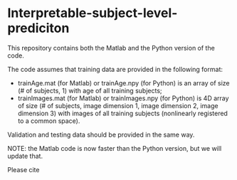 # Interpretable-subject-level-prediciton

This repository contains both the Matlab and the Python version of the code. 

The code assumes that training data are provided in the following format: 
- trainAge.mat (for Matlab) or trainAge.npy (for Python) is an array of size (# of subjects, 1) with age of all training subjects;
- trainImages.mat (for Matlab) or trainImages.npy (for Python) is 4D array of size (# of subjects, image dimension 1, image dimension 2, image dimension 3) with images of all training subjects (nonlinearly registered to a common space).

Validation and testing data should be provided in the same way. 

NOTE: the Matlab code is now faster than the Python version, but we will update that.

Please cite 


  

  
